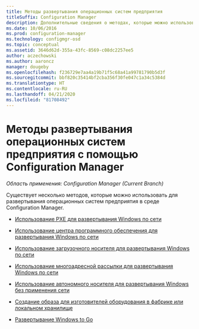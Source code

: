 ```yaml
---
title: Методы развертывания операционных систем предприятия
titleSuffix: Configuration Manager
description: Дополнительные сведения о методах, которые можно использовать для развертывания операционных систем предприятия в среде Configuration Manager.
ms.date: 10/06/2016
ms.prod: configuration-manager
ms.technology: configmgr-osd
ms.topic: conceptual
ms.assetid: 3646d62d-355a-43fc-8569-c08dc2257ee5
author: aczechowski
ms.author: aaroncz
manager: dougeby
ms.openlocfilehash: f236729e7aa4a19b71f5c68a41a99781790b5d3f
ms.sourcegitcommit: bbf820c35414bf2cba356f30fe047c1a34c5384d
ms.translationtype: HT
ms.contentlocale: ru-RU
ms.lasthandoff: 04/21/2020
ms.locfileid: "81708492"
---
```

# <a name="methods-to-deploy-enterprise-operating-systems-using-configuration-manager"></a>Методы развертывания операционных систем предприятия с помощью Configuration Manager

*Область применения: Configuration Manager (Current Branch)*

Существует несколько методов, которые можно использовать для развертывания операционных систем предприятия в среде Configuration Manager.

-   [Использование PXE для развертывания Windows по сети](use-pxe-to-deploy-windows-over-the-network.md)  

-   [Использование центра программного обеспечения для развертывания Windows по сети](use-software-center-to-deploy-windows-over-the-network.md)  

-   [Использование загрузочного носителя для развертывания Windows по сети](use-bootable-media-to-deploy-windows-over-the-network.md)  

-   [Использование многоадресной рассылки для развертывания Windows по сети](use-multicast-to-deploy-windows-over-the-network.md)  

-   [Использование автономного носителя для развертывания Windows без применения сети](use-stand-alone-media-to-deploy-windows-without-using-the-network.md)  

-   [Создание образа для изготовителей оборудования в фабрике или локальном хранилище](create-an-image-for-an-oem-in-factory-or-a-local-depot.md)  

-   [Развертывание Windows to Go](deploy-windows-to-go.md)  

